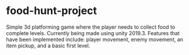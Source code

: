 # food-hunt-project
 Simple 3d platforming game where the player needs to collect food to complete levels. Currently being made using unity 2019.3.
 Features that have been implemented include: player movement, enemy movement, an item pickup, and a basic first level.
